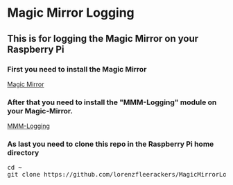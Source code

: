 # Magic Mirror Logging
<h2>This is for logging the Magic Mirror on your Raspberry Pi</h2>

<h3>First you need to install the Magic Mirror</h3>
<a href="https://github.com/MichMich/MagicMirror">Magic Mirror</a>

<h3>After that you need to install the "MMM-Logging" module on your Magic-Mirror.</h3>
<a href="https://github.com/shbatm/MMM-Logging">MMM-Logging</a>

<h3>As last you need to clone this repo in the Raspberry Pi home directory</h3>
<pre>
cd ~
git clone https://github.com/lorenzfleerackers/MagicMirrorLogging.git
</pre>



